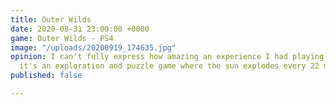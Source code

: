 ```yaml
---
title: Outer Wilds
date: 2020-08-31 23:00:00 +0000
game: Outer Wilds - PS4
image: "/uploads/20200919_174635.jpg"
opinion: I can't fully express how amazing an experience I had playing this. In short
  it's an exploration and puzzle game where the sun explodes every 22 minutes...
published: false

---
```

